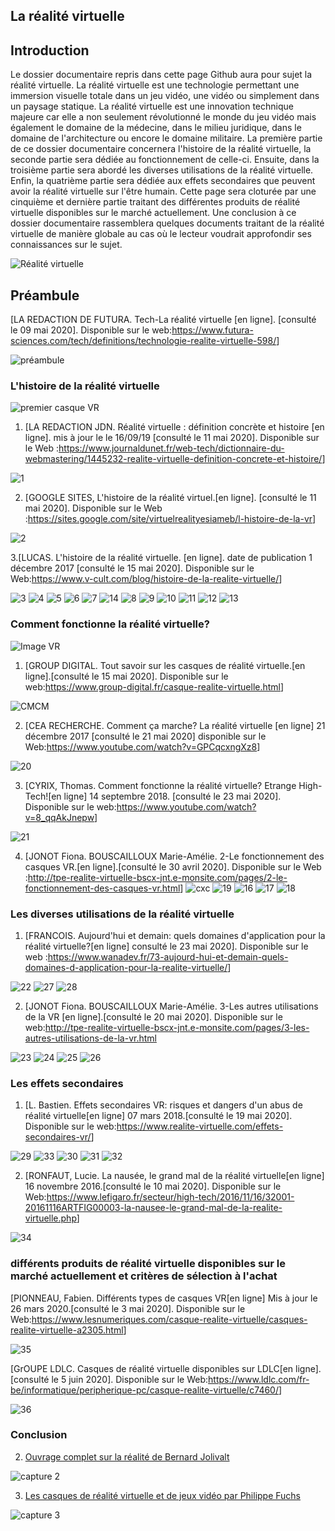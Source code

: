 ## La réalité virtuelle

## Introduction

Le dossier documentaire repris dans cette page Github aura pour sujet la réalité virtuelle. La réalité virtuelle est une technologie permettant une immersion visuelle totale dans un jeu vidéo, une vidéo ou simplement dans un paysage statique. La réalité virtuelle est une innovation technique majeure car elle a non seulement révolutionné le monde du jeu vidéo mais également le domaine de la médecine, dans le milieu juridique, dans le domaine de l'architecture ou encore le domaine militaire. 
La première partie de ce dossier documentaire concernera l'histoire de la réalité virtuelle, la seconde partie sera dédiée au fonctionnement de celle-ci. Ensuite, dans la troisième partie sera abordé les diverses utilisations de la réalité virtuelle. Enfin, la quatrième partie sera dédiée aux effets secondaires que peuvent avoir la réalité virtuelle sur l'être humain. Cette page sera cloturée par une cinquième et dernière partie traitant des différentes produits de réalité virtuelle disponibles sur le marché actuellement.
Une conclusion à ce dossier documentaire rassemblera quelques documents traitant de la réalité virtuelle de manière globale au cas où le lecteur voudrait approfondir ses connaissances sur le sujet.

 ![Réalité virtuelle](https://cdn.futura-sciences.com/buildsv6/images/wide1920/c/a/c/cac14930c6_125177_realite-virtuelle-vr.jpg)
## Préambule
 [LA REDACTION DE FUTURA. Tech-La réalité virtuelle [en ligne]. [consulté le 09 mai 2020]. Disponible sur le web:<https://www.futura-sciences.com/tech/definitions/technologie-realite-virtuelle-598/>]
 
![préambule](https://user-images.githubusercontent.com/62696096/84038191-e8de5300-a99f-11ea-8bd7-6fa6169d36cd.JPG)


### L'histoire de la réalité virtuelle

![premier casque VR](https://www.realite-virtuelle.com/wp-content/uploads/2017/11/histoire-de-la-vr-660x330.jpg)

1. [LA REDACTION JDN. Réalité virtuelle : définition concrète et histoire [en ligne]. mis à jour le le 16/09/19 [consulté le 11 mai 2020]. Disponible sur le Web :<https://www.journaldunet.fr/web-tech/dictionnaire-du-webmastering/1445232-realite-virtuelle-definition-concrete-et-histoire/>]

![1](https://user-images.githubusercontent.com/62696096/84071722-7c2e7d00-a9ce-11ea-95a5-65b4edec4271.JPG)

2. [GOOGLE SITES, L'histoire de la réalité virtuel.[en ligne]. [consulté le 11 mai 2020]. Disponible sur le Web :<https://sites.google.com/site/virtuelrealityesiameb/l-histoire-de-la-vr>]

![2](https://user-images.githubusercontent.com/62696096/84072151-04148700-a9cf-11ea-9bfa-0b83ffe2f18d.JPG)

3.[LUCAS. L'histoire de la réalité virtuelle. [en ligne]. date de publication 1 décembre 2017 [consulté le 15 mai 2020]. Disponible sur le Web:<https://www.v-cult.com/blog/histoire-de-la-realite-virtuelle/>]

![3](https://user-images.githubusercontent.com/62696096/84072875-2c50b580-a9d0-11ea-89c2-602bdadfd2eb.JPG)
![4](https://user-images.githubusercontent.com/62696096/84072934-3f638580-a9d0-11ea-9d72-3beda9658b54.JPG)
![5](https://user-images.githubusercontent.com/62696096/84072952-48eced80-a9d0-11ea-9542-56aa5996fbd8.JPG)
![6](https://user-images.githubusercontent.com/62696096/84072982-51ddbf00-a9d0-11ea-9884-36a475fc615b.JPG)
![7](https://user-images.githubusercontent.com/62696096/84073011-5904cd00-a9d0-11ea-8000-a1083282abf2.JPG)
![14](https://user-images.githubusercontent.com/62696096/84073031-615d0800-a9d0-11ea-9aa4-48f004a703cc.JPG)
![8](https://user-images.githubusercontent.com/62696096/84073033-61f59e80-a9d0-11ea-97e2-7d37bd9424ae.JPG)
![9](https://user-images.githubusercontent.com/62696096/84073034-628e3500-a9d0-11ea-9972-612987b71540.JPG)
![10](https://user-images.githubusercontent.com/62696096/84073037-628e3500-a9d0-11ea-9ad3-3dd09c5483f0.JPG)
![11](https://user-images.githubusercontent.com/62696096/84073039-6326cb80-a9d0-11ea-996f-19de5c4b731d.JPG)
![12](https://user-images.githubusercontent.com/62696096/84073040-6326cb80-a9d0-11ea-89fe-c3a7e1a3b9c5.JPG)
![13](https://user-images.githubusercontent.com/62696096/84073042-6326cb80-a9d0-11ea-9aae-0c6fa2938dc5.JPG)


### Comment fonctionne la réalité virtuelle?

![Image VR](https://www.realite-virtuelle.com/wp-content/uploads/2016/06/nimble-vr-headset-750x422.jpg)

1. [GROUP DIGITAL. Tout savoir sur les casques de réalité virtuelle.[en ligne].[consulté le 15 mai 2020]. Disponible sur le web:<https://www.group-digital.fr/casque-realite-virtuelle.html>]

![CMCM](https://user-images.githubusercontent.com/62696096/84074080-44293900-a9d2-11ea-9efe-cbbcb4e95dc6.JPG)

2. [CEA RECHERCHE. Comment ça marche? La réalité virtuelle [en ligne] 21 décembre 2017 [consulté le 21 mai 2020] disponible sur le Web:<https://www.youtube.com/watch?v=GPCqcxngXz8>]


![20](https://user-images.githubusercontent.com/62696096/84161980-29a59d00-aa70-11ea-8325-7b421108a4f7.JPG)

3. [CYRIX, Thomas. Comment fonctionne la réalité virtuelle? Etrange High-Tech![en ligne] 14 septembre 2018. [consulté le 23 mai 2020]. Disponible sur le web:<https://www.youtube.com/watch?v=8_qqAkJnepw>]

![21](https://user-images.githubusercontent.com/62696096/84161939-1d214480-aa70-11ea-8b80-5c5dbd75ff5e.JPG)

4. [JONOT Fiona. BOUSCAILLOUX Marie-Amélie. 2-Le fonctionnement des casques VR.[en ligne].[consulté le 30 avril 2020]. Disponible sur le Web :<http://tpe-realite-virtuelle-bscx-jnt.e-monsite.com/pages/2-le-fonctionnement-des-casques-vr.html>]
![cxc](https://user-images.githubusercontent.com/62696096/84159554-7c318a00-aa6d-11ea-99a2-9201f798a39e.JPG)
![19](https://user-images.githubusercontent.com/62696096/84159613-8e132d00-aa6d-11ea-8f83-6807646f6437.JPG)
![16](https://user-images.githubusercontent.com/62696096/84159616-8eabc380-aa6d-11ea-8617-9d65aa5b8b27.JPG)
![17](https://user-images.githubusercontent.com/62696096/84159618-8eabc380-aa6d-11ea-9e3d-279d7989ee54.JPG)
![18](https://user-images.githubusercontent.com/62696096/84159619-8f445a00-aa6d-11ea-9d8f-31a73598d146.JPG)



### Les diverses utilisations de la réalité virtuelle

1. [FRANCOIS. Aujourd'hui et demain: quels domaines d'application pour la réalité virtuelle?[en ligne] consulté le 23 mai 2020]. Disponible sur le web :<https://www.wanadev.fr/73-aujourd-hui-et-demain-quels-domaines-d-application-pour-la-realite-virtuelle/>]

![22](https://user-images.githubusercontent.com/62696096/84162444-ad5f8980-aa70-11ea-8357-f0950781a4ab.JPG)
![27](https://user-images.githubusercontent.com/62696096/84162964-4393af80-aa71-11ea-9721-b974b2b83561.JPG)
![28](https://user-images.githubusercontent.com/62696096/84162967-4393af80-aa71-11ea-89d4-aa5a52eef9c6.JPG)

2. [JONOT Fiona. BOUSCAILLOUX Marie-Amélie. 3-Les autres utilisations de la VR [en ligne].[consulté le 20 mai 2020]. Disponible sur le web:<http://tpe-realite-virtuelle-bscx-jnt.e-monsite.com/pages/3-les-autres-utilisations-de-la-vr.html>

![23](https://user-images.githubusercontent.com/62696096/84163084-6756f580-aa71-11ea-8b08-f2885e171671.JPG)
![24](https://user-images.githubusercontent.com/62696096/84163089-67ef8c00-aa71-11ea-9cce-5795a2885f83.JPG)
![25](https://user-images.githubusercontent.com/62696096/84163091-67ef8c00-aa71-11ea-9ecd-8e3350e9b48d.JPG)
![26](https://user-images.githubusercontent.com/62696096/84163099-68882280-aa71-11ea-9100-d4ca38163c5a.JPG)



### Les effets secondaires

1. [L. Bastien. Effets secondaires VR: risques et dangers d'un abus de réalité virtuelle[en ligne] 07 mars 2018.[consulté le 19 mai 2020]. Disponible sur le web:<https://www.realite-virtuelle.com/effets-secondaires-vr/>]

![29](https://user-images.githubusercontent.com/62696096/84163984-5490f080-aa72-11ea-9796-ef501c064931.JPG)
![33](https://user-images.githubusercontent.com/62696096/84163992-565ab400-aa72-11ea-8120-faaf4cbaef9e.JPG)
![30](https://user-images.githubusercontent.com/62696096/84163993-565ab400-aa72-11ea-88ce-2113bbd80209.JPG)
![31](https://user-images.githubusercontent.com/62696096/84163994-565ab400-aa72-11ea-852d-f8238c488df8.JPG)
![32](https://user-images.githubusercontent.com/62696096/84163996-56f34a80-aa72-11ea-8cf2-4950d01a2314.JPG)

2. [RONFAUT, Lucie. La nausée, le grand mal de la réalité virtuelle[en ligne] 16 novembre 2016.[consulté le 10 mai 2020]. Disponible sur le Web:<https://www.lefigaro.fr/secteur/high-tech/2016/11/16/32001-20161116ARTFIG00003-la-nausee-le-grand-mal-de-la-realite-virtuelle.php>]

![34](https://user-images.githubusercontent.com/62696096/84164345-b2bdd380-aa72-11ea-8efb-755a1d931ce7.JPG)

### différents produits de réalité virtuelle disponibles sur le marché actuellement et critères de sélection à l'achat

[PIONNEAU, Fabien. Différents types de casques VR[en ligne] Mis à jour le 26 mars 2020.[consulté le 3 mai 2020]. Disponible sur le Web:<https://www.lesnumeriques.com/casque-realite-virtuelle/casques-realite-virtuelle-a2305.html>]

![35](https://user-images.githubusercontent.com/62696096/84164707-252eb380-aa73-11ea-90f7-997bc60282d9.JPG)

[GrOUPE LDLC. Casques de réalité virtuelle disponibles sur LDLC[en ligne].[consulté le 5 juin 2020]. Disponible sur le Web:<https://www.ldlc.com/fr-be/informatique/peripherique-pc/casque-realite-virtuelle/c7460/>]


![36](https://user-images.githubusercontent.com/62696096/84165047-7d65b580-aa73-11ea-957e-7776355ebb4d.JPG)

### Conclusion


2. [Ouvrage complet sur la réalité de Bernard Jolivalt](https://books.google.be/books?hl=fr&lr=&id=iXaJDwAAQBAJ&oi=fnd&pg=PT2&dq=casque+r%C3%A9alt%C3%A9+virtuelle&ots=7nmD83Wqxt&sig=4Eo852k3TEimLObG5lD2ntY08Co&redir_esc=y#v=onepage&q=casque%20r%C3%A9alt%C3%A9%20virtuelle&f=false)

![capture 2](https://user-images.githubusercontent.com/62696096/84038745-9a7d8400-a9a0-11ea-825b-612c94f2e398.JPG)

3. [Les casques de réalité virtuelle et de jeux vidéo par Philippe Fuchs](https://www.pressesdesmines.com/wp-content/uploads/2016/03/Visio_Extr.pdf)

![capture 3](https://user-images.githubusercontent.com/62696096/84038918-cc8ee600-a9a0-11ea-9f8e-f0fddaed786d.JPG)

